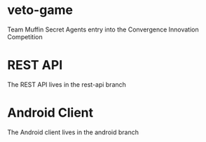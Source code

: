 # veto-game
Team Muffin Secret Agents entry into the Convergence Innovation Competition

# REST API

The REST API lives in the rest-api branch

# Android Client

The Android client lives in the android branch

